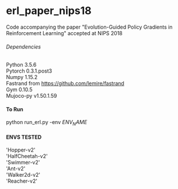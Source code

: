 # erl_paper_nips18
Code accompanying the paper "Evolution-Guided Policy Gradients in Reinforcement Learning" accepted at NIPS 2018

###### Dependencies #######
Python 3.5.6 \
Pytorch 0.3.1.post3 \
Numpy 1.15.2 \
Fastrand from https://github.com/lemire/fastrand \
Gym 0.10.5 \
Mujoco-py v1.50.1.59



#### To Run #### 
python run_erl.py -env $ENV_NAME$ 

#### ENVS TESTED #### 
'Hopper-v2' \
'HalfCheetah-v2' \
'Swimmer-v2' \
'Ant-v2' \
'Walker2d-v2' \
'Reacher-v2'
